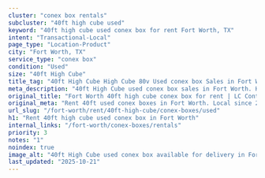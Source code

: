 ```yaml
---
cluster: "conex box rentals"
subcluster: "40ft high cube used"
keyword: "40ft high cube used conex box for rent Fort Worth, TX"
intent: "Transactional-Local"
page_type: "Location-Product"
city: "Fort Worth, TX"
service_type: "conex box"
condition: "Used"
size: "40ft High Cube"
title_tag: "40ft High Cube High Cube 80v Used conex box Sales in Fort Worth ☎ (214) 524-4168 | LC Container"
meta_description: "40ft High Cube used conex box sales in Fort Worth. High cube containers with extra height. Fast delivery, competitive pricing. Serving conex boxes area. Quote ID: OR9. Call (214) 524-4168 for your free quote today."
original_title: "Fort Worth 40ft high cube conex box for rent | LC Container"
original_meta: "Rent 40ft used conex boxes in Fort Worth. Local since 2003. Flexible rental terms. Same-week delivery available. Get your free quote — call (214) 524-4168 to..."
url_slug: "/fort-worth/rent/40ft-high-cube/conex-boxes/used"
h1: "Rent 40ft high cube used conex box in Fort Worth"
internal_links: "/fort-worth/conex-boxes/rentals"
priority: 3
notes: "1"
noindex: true
image_alt: "40ft High Cube used conex box available for delivery in Fort Worth"
last_updated: "2025-10-21"
---
```


<!-- TODO: Add unique city/inventory copy, images, and internal links here. -->
